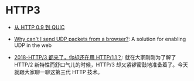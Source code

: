 # HTTP3

- [从 HTTP 0.9 到 QUIC](https://zhuanlan.zhihu.com/p/23366045)

* [Why can't I send UDP packets from a browser?](http://new.gafferongames.com/post/why_cant_i_send_udp_packets_from_a_browser/): A solution for enabling UDP in the web

- [2018-HTTP/3 都来了，你却还在用 HTTP/1.1？](https://zhuanlan.zhihu.com/p/58668946): 就在大家刚刚为了解了 HTTP/2 新特性而舒口气儿的时候，HTTP/3 却又紧锣密鼓地准备着了。今天就跟大家聊一聊这第三代 HTTP 技术。
